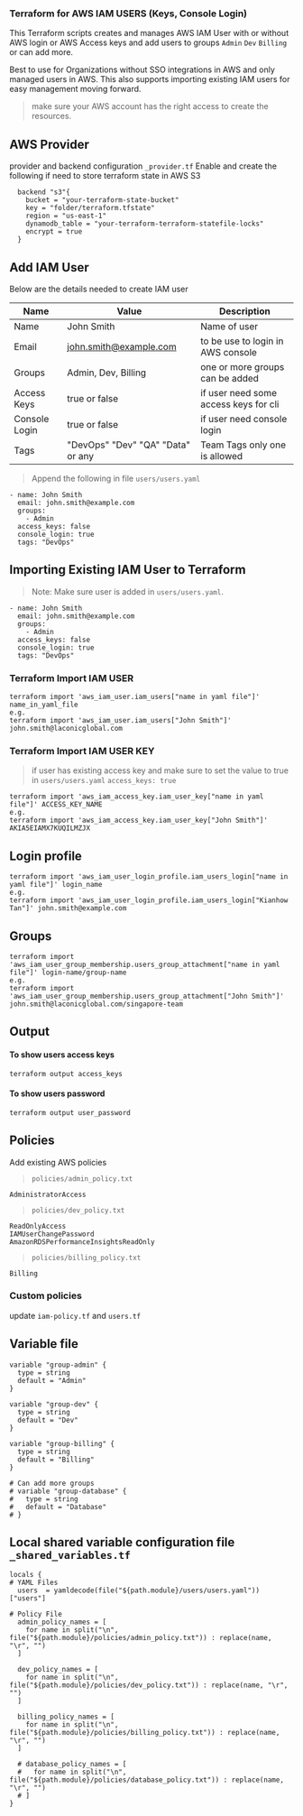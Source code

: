 ### Terraform for AWS IAM USERS (Keys, Console Login)
This Terraform scripts creates and manages AWS IAM User with or without AWS login or AWS Access keys and add users to groups `Admin` `Dev` `Billing` or can add more.

Best to use for Organizations without SSO integrations in AWS and only managed users in AWS. This also supports importing existing IAM users for easy management moving forward.

> make sure your AWS account has the right access to create the resources.

## AWS Provider
provider and backend configuration `_provider.tf`
Enable and create the following if need to store terraform state in AWS S3

```
  backend "s3"{
    bucket = "your-terraform-state-bucket"
    key = "folder/terraform.tfstate"
    region = "us-east-1"
    dynamodb_table = "your-terraform-terraform-statefile-locks"
    encrypt = true
  }
```
## Add IAM User

Below are the details needed to create IAM user

| Name | Value | Description |
| ------ | ------ | ------ |
| Name | John Smith | Name of user
| Email | john.smith@example.com | to be use to login in AWS console
| Groups | Admin, Dev, Billing | one or more groups can be added
| Access Keys | true or false | if user need some access keys for cli
| Console Login | true or false | if user need console login
| Tags | "DevOps" "Dev" "QA" "Data" or any | Team Tags only one is allowed

> Append the following in file `users/users.yaml`
```
- name: John Smith
  email: john.smith@example.com
  groups:
    - Admin
  access_keys: false
  console_login: true
  tags: "DevOps"  
```
## Importing Existing IAM User to Terraform
> Note: Make sure user is added in `users/users.yaml`.
```
- name: John Smith
  email: john.smith@example.com
  groups:
    - Admin
  access_keys: false
  console_login: true
  tags: "DevOps"  
```

### Terraform Import IAM USER
```
terraform import 'aws_iam_user.iam_users["name in yaml file"]' name_in_yaml_file
e.g.
terraform import 'aws_iam_user.iam_users["John Smith"]' john.smith@laconicglobal.com
```

### Terraform Import IAM USER KEY
> if user has existing access key and make sure to set the value to true in `users/users.yaml` `access_keys: true`
```
terraform import 'aws_iam_access_key.iam_user_key["name in yaml file"]' ACCESS_KEY_NAME
e.g.
terraform import 'aws_iam_access_key.iam_user_key["John Smith"]' AKIA5EIAMX7KUQILMZJX
```

## Login profile
```
terraform import 'aws_iam_user_login_profile.iam_users_login["name in yaml file"]' login_name
e.g.
terraform import 'aws_iam_user_login_profile.iam_users_login["Kianhow Tan"]' john.smith@example.com
```
## Groups
```
terraform import 'aws_iam_user_group_membership.users_group_attachment["name in yaml file"]' login-name/group-name
e.g.
terraform import 'aws_iam_user_group_membership.users_group_attachment["John Smith"]' john.smith@laconicglobal.com/singapore-team
```

## Output
#### To show users access keys
```
terraform output access_keys
```
#### To show users password
```
terraform output user_password
```

## Policies
Add existing AWS policies 
> `policies/admin_policy.txt`
```
AdministratorAccess    
```
> `policies/dev_policy.txt` 
```
ReadOnlyAccess
IAMUserChangePassword
AmazonRDSPerformanceInsightsReadOnly
```
> `policies/billing_policy.txt` 
```
Billing
```

### Custom policies
update `iam-policy.tf` and `users.tf`

## Variable file
```
variable "group-admin" {
  type = string
  default = "Admin"
}

variable "group-dev" {
  type = string
  default = "Dev"
}

variable "group-billing" {
  type = string
  default = "Billing"
}

# Can add more groups
# variable "group-database" {
#   type = string
#   default = "Database"
# }
```
## Local shared variable configuration file `_shared_variables.tf` 
```
locals {
# YAML Files
  users  = yamldecode(file("${path.module}/users/users.yaml"))["users"]

# Policy File
  admin_policy_names = [
    for name in split("\n", file("${path.module}/policies/admin_policy.txt")) : replace(name, "\r", "")
  ]  

  dev_policy_names = [
    for name in split("\n", file("${path.module}/policies/dev_policy.txt")) : replace(name, "\r", "")
  ]  

  billing_policy_names = [
    for name in split("\n", file("${path.module}/policies/billing_policy.txt")) : replace(name, "\r", "")
  ]

  # database_policy_names = [
  #   for name in split("\n", file("${path.module}/policies/database_policy.txt")) : replace(name, "\r", "")
  # ]    
}
```
